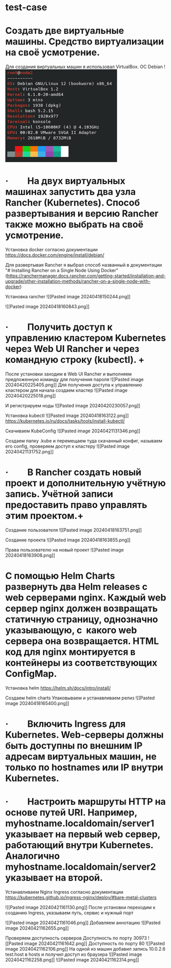 # test-case
# Создать две виртуальные машины. Средство виртуализации на своё усмотрение.

Для создания виртуальных машин я использовал VirtualBox. ОС Debian
!![alt text](https://github.com/kod1197/test-case/blob/main/img/Pasted%20image%2020240422132050.png)
# ·         На двух виртуальных машинах запустить два узла Rancher (Kubernetes). Способ развертывания и версию Rancher также можно выбрать на своё усмотрение.


Установка docker согласно документации
https://docs.docker.com/engine/install/debian/

Для развертывая Rancher я выбрал способ названный в документации "# Installing Rancher on a Single Node Using Docker" (https://ranchermanager.docs.rancher.com/getting-started/installation-and-upgrade/other-installation-methods/rancher-on-a-single-node-with-docker)


Установка rancher
![[Pasted image 20240418150244.png]]

![[Pasted image 20240418160843.png]]

# ·         Получить доступ к управлению кластером Kubernetes через Web UI Rancher и через командную строку (kubectl). +

После установки заходим в Web UI Rancher и выполняем предложенную команду для получения пароля 
![[Pasted image 20240420225405.png]]
Для получения доступа к управлению кластером для начала создаем кластер
![[Pasted image 20240420225018.png]]

И регистрируем ноды
![[Pasted image 20240420230057.png]]

Установка kubectl
![[Pasted image 20240418163122.png]]
https://kubernetes.io/ru/docs/tasks/tools/install-kubectl/

Скачиваем KubeConfig
![[Pasted image 20240421131346.png]]

Создаем папку .kube и перемещаем туда скачанный конфиг, называем его config, проверяем доступ к кластеру
![[Pasted image 20240421131752.png]]

# ·         В Rancher создать новый проект и дополнительную учётную запись. Учётной записи предоставить право управлять этим проектом.+


Создание пользователя 
![[Pasted image 20240418163751.png]]

Создание проекта
![[Pasted image 20240418163855.png]]

Права пользователю на новый проект
![[Pasted image 20240418163908.png]]
# С помощью Helm Charts развернуть два Helm releases с web серверами nginx. Каждый web сервер nginx должен возвращать статичную страницу, однозначно указывающую, с  какого web сервера она возвращается. HTML код для nginx монтируется в контейнеры из соответствующих ConfigMap.
Установка helm
https://helm.sh/docs/intro/install/

Создаем helm charts
Упаковываем и устанавливаем релиз
![[Pasted image 20240418165400.png]]
# ·         Включить Ingress для Kubernetes. Web-серверы должны быть доступны по внешним IP адресам виртуальных машин, не только по hostnames или IP внутри Kubernetes.
# ·         Настроить маршруты HTTP на основе путей URI. Например, myhostname.localdomain/server1 указывает на первый web сервер, работающий внутри Kubernetes. Аналогично myhostname.localdomain/server2 указывает на второй.

Устанавливаем Nginx Ingress согласно документации
https://kubernetes.github.io/ingress-nginx/deploy/#bare-metal-clusters

![[Pasted image 20240421161130.png]]
После установки переходим к созданию Ingress, указываем путь, сервис и нужный порт

![[Pasted image 20240421161046.png]]
Добавляем аннотацию
![[Pasted image 20240421162655.png]]

Проверяем доступность серверов
Доступность по порту 30973
![[Pasted image 20240421161642.png]]
Доступность по порту 80
![[Pasted image 20240421162106.png]]
На одной из машин добавил запись 10.0.2.6 test.host в hosts и получил доступ из браузера
![[Pasted image 20240421162258.png]]
![[Pasted image 20240421162314.png]]
